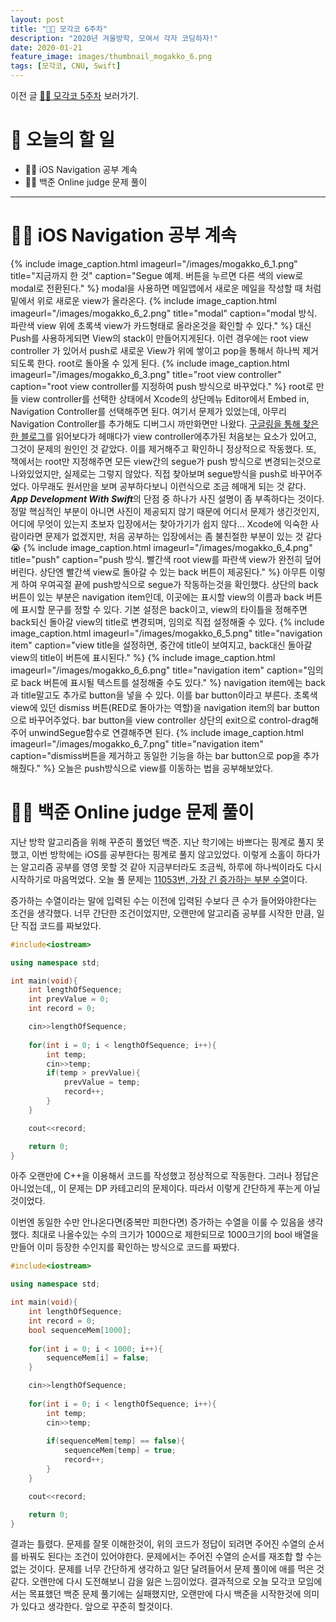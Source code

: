 ```yaml
---
layout: post
title: "🧑‍💻 모각코 6주차"
description: "2020년 겨울방학, 모여서 각자 코딩하자!"
date: 2020-01-21
feature_image: images/thumbnail_mogakko_6.png
tags: [모각코, CNU, Swift]
---
```


이전 글 [🧑‍💻 모각코 5주차](https://yabby1997.github.io/mogakko_5) 보러가기.

# 👀 오늘의 할 일
- 👨‍💻 iOS Navigation 공부 계속
- 👨‍⚖️ 백준 Online judge 문제 풀이

---

# 👨‍💻 iOS Navigation 공부 계속
{% include image_caption.html imageurl="/images/mogakko_6_1.png" title="지금까지 한 것" caption="Segue 예제. 버튼을 누르면 다른 색의 view로 modal로 전환된다." %}
modal을 사용하면 메일앱에서 새로운 메일을 작성할 때 처럼 밑에서 위로 새로운 view가 올라온다. 
{% include image_caption.html imageurl="/images/mogakko_6_2.png" title="modal" caption="modal 방식. 파란색 view 위에 초록색 view가 카드형태로 올라온것을 확인할 수 있다." %}
대신 Push를 사용하게되면 View의 stack이 만들어지게된다. 이런 경우에는  root view controller 가 있어서 push로 새로운 View가 위에 쌓이고 pop을 통해서 하나씩 제거되도록 한다.  root로 돌아올 수 있게 된다.
{% include image_caption.html imageurl="/images/mogakko_6_3.png" title="root view controller" caption="root view controller를 지정하여 push 방식으로 바꾸었다." %}
root로 만들 view controller를 선택한 상태에서 Xcode의 상단메뉴 Editor에서 Embed in, Navigation Controller를 선택해주면 된다. 여기서 문제가 있었는데, 아무리 Navigation Controller를 추가해도 디버그시 까만화면만 나왔다. 
[구글링을 통해 찾은 한 블로그](https://etst.tistory.com/86)를 읽어보다가 헤매다가 view controller에추가된 처음보는 요소가 있어고, 그것이 문제의 원인인 것 같았다. 이를 제거해주고 확인하니 정상적으로 작동했다. 또, 책에서는 root만 지정해주면 모든 view간의 segue가 push 방식으로 변경되는것으로 나와있었지만, 실제로는 그렇지 않았다. 직접 찾아보며 segue방식을 push로 바꾸어주었다. 아무래도 원서만을 보며 공부하다보니 이런식으로 조금 헤매게 되는 것 같다. ***App Development With Swift***의 단점 중 하나가 사진 설명이 좀 부족하다는 것이다. 정말 핵심적인 부분이 아니면 사진이 제공되지 않기 때문에 어디서 문제가 생긴것인지, 어디에 무엇이 있는지 초보자 입장에서는 찾아가기가 쉽지 않다... Xcode에 익숙한 사람이라면 문제가 없겠지만, 처음 공부하는 입장에서는 좀 불친절한 부분이 있는 것 같다 😭
{% include image_caption.html imageurl="/images/mogakko_6_4.png" title="push" caption="push 방식. 빨간색 root view를 파란색 view가 완전히 덮어버린다. 상단엔 빨간색 view로 돌아갈 수 있는 back 버튼이 제공된다." %}
아무튼 이렇게 하여 우여곡절 끝에 push방식으로 segue가 작동하는것을 확인했다. 상단의 back버튼이 있는 부분은 navigation item인데, 이곳에는 표시할 view의 이름과 back 버튼에 표시할 문구를 정할 수 있다. 기본 설정은 back이고, view의 타이틀을 정해주면 back되신 돌아갈 view의 title로 변경되며, 임의로 직접 설정해줄 수 있다. 
{% include image_caption.html imageurl="/images/mogakko_6_5.png" title="navigation item" caption="view title을 설정하면, 중간에 title이 보여지고, back대신 돌아갈 view의 title이 버튼에 표시된다." %}
{% include image_caption.html imageurl="/images/mogakko_6_6.png" title="navigation item" caption="임의로 back 버튼에 표시될 텍스트를 설정해줄 수도 있다." %}
navigation item에는 back과 title말고도 추가로 button을 넣을 수 있다. 이를 bar button이라고 부른다. 
초록색 view에 있던 dismiss 버튼(RED로 돌아가는 역할)을 navigation item의 bar button으로 바꾸어주었다. bar button을 view controller 상단의 exit으로 control-drag해주어 unwindSegue함수로 연결해주면 된다.
{% include image_caption.html imageurl="/images/mogakko_6_7.png" title="navigation item" caption="dismiss버튼을 제거하고 동일한 기능을 하는 bar button으로 pop을 추가해줬다." %}
오늘은 push방식으로 view를 이동하는 법을 공부해보았다. 

# 👨‍⚖️ 백준 Online judge 문제 풀이
지난 방학 알고리즘을 위해 꾸준히 풀었던 백준. 지난 학기에는 바쁘다는 핑계로 풀지 못했고, 이번 방학에는 iOS를 공부한다는 핑계로 풀지 않고있었다. 이렇게 소홀이 하다가는 알고리즘 공부를 영영 못할 것 같아 지금부터라도 조금씩, 하루에 하나씩이라도 다시 시작하기로 마음먹었다. 오늘 풀 문제는 [11053번, 가장 긴 증가하는 부분 수열](https://www.acmicpc.net/problem/11053)이다. 

증가하는 수열이라는 말에 입력된 수는 이전에 입력된 수보다 큰 수가 들어와야한다는 조건을 생각했다. 너무 간단한 조건이었지만, 오랜만에 알고리즘 공부를 시작한 만큼, 일단 직접 코드를 짜보았다. 
```cpp
#include<iostream>

using namespace std;

int main(void){
    int lengthOfSequence;
    int prevValue = 0;
    int record = 0;

    cin>>lengthOfSequence;
    
    for(int i = 0; i < lengthOfSequence; i++){
        int temp;
        cin>>temp;
        if(temp > prevValue){
            prevValue = temp;
            record++;
        }
    }

    cout<<record;

    return 0;
}
```
아주 오랜만에 C++을 이용해서 코드를 작성했고 정상적으로 작동한다. 그러나 정답은 아니었는데,, 이 문제는 DP 카테고리의 문제이다. 따라서 이렇게 간단하게 푸는게 아닐것이었다.

이번엔 동일한 수만 안나온다면(중복만 피한다면) 증가하는 수열을 이룰 수 있음을 생각했다. 최대로 나올수있는 수의 크기가 1000으로 제한되므로 1000크기의 bool 배열을 만들어 이미 등장한 수인지를 확인하는 방식으로 코드를 짜봤다. 

```cpp
#include<iostream>

using namespace std;

int main(void){
    int lengthOfSequence;
    int record = 0;
    bool sequenceMem[1000];
    
    for(int i = 0; i < 1000; i++){
        sequenceMem[i] = false;
    }

    cin>>lengthOfSequence;
    
    for(int i = 0; i < lengthOfSequence; i++){
        int temp;
        cin>>temp;
        
        if(sequenceMem[temp] == false){
            sequenceMem[temp] = true;
            record++;
        }
    }

    cout<<record;

    return 0;
}

```
결과는 틀렸다. 문제를 잘못 이해한것이, 위의 코드가 정답이 되려면 주어진 수열의 순서를 바꿔도 된다는 조건이 있어야한다. 문제에서는 주어진 수열의 순서를 재조합 할 수는 없는 것이다. 
문제를 너무 간단하게 생각하고 일단 달려들어서 문제 풀이에 애를 먹은 것 같다. 오랜만에 다시 도전해보니 감을 잃은 느낌이었다. 
결과적으로 오늘 모각코 모임에서는 목표했던 백준 문제 풀기에는 실패했지만, 오랜만에 다시 백준을 시작한것에 의미가 있다고 생각한다. 앞으로 꾸준히 할것이다.
